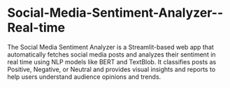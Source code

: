 # Social-Media-Sentiment-Analyzer--Real-time
The Social Media Sentiment Analyzer is a Streamlit-based web app that automatically fetches social media posts and analyzes their sentiment in real time using NLP models like BERT and TextBlob. It classifies posts as Positive, Negative, or Neutral and provides visual insights and reports to help users understand audience opinions and trends.

